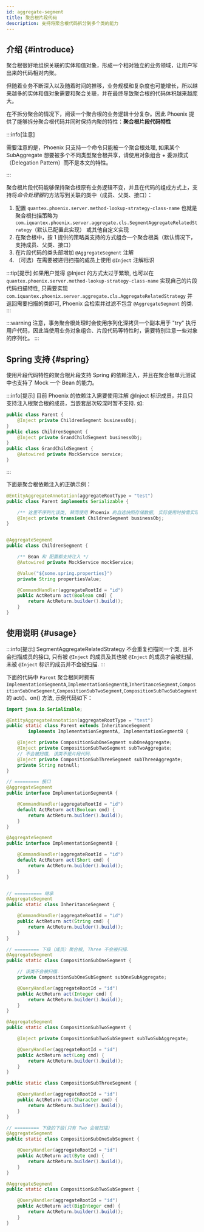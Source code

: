 ```yaml
---
id: aggregate-segment
title: 聚合根片段代码
description: 支持将聚合根代码拆分到多个类的能力
---
```


## 介绍 \{#introduce\}

聚合根很好地组织关联的实体和值对象，形成一个相对独立的业务领域，让用户写出来的代码相对内聚。

但随着业务不断深入以及随着时间的推移，业务规模和复杂度也可能增长，所以越来越多的实体和值对象需要和聚合关联，并在最终导致聚合根的代码体积越来越庞大。

在不拆分聚合的情况下，阅读一个聚合根的业务逻辑十分复杂。因此 Phoenix 提供了能够拆分聚合根代码并同时保持内聚的特性：**聚合根片段代码特性**

:::info[注意]

需要注意的是，Phoenix 只支持一个命令只能被一个聚合根处理, 如果某个 SubAggregate 想要被多个不同类型聚合根共享，请使用对象组合 + 委派模式（Delegation Pattern）而不是本文的特性。

:::

聚合根片段代码能够保持聚合根原有业务逻辑不变，并且在代码的组成方式上，支持将*命令处理器*的方法写到关联的类中（成员、父类、接口）：

1. 配置 `quantex.phoenix.server.method-lookup-strategy-class-name` 也就是聚合根扫描策略为 `com.iquantex.phoenix.server.aggregate.cls.SegmentAggregateRelatedStrategy`（默认已配置此实现） 或其他自定义实现
2. 在聚合根中，按 1 提供的策略类支持的方式组合一个聚合根类（默认情况下，支持成员、父类、接口）
3. 在片段代码的类头部增加 `@AggregateSegment` 注解
4. （可选）在需要被递归扫描的成员上使用 `@Inject` 注解标识

:::tip[提示]
如果用户觉得 @Inject 的方式太过于繁琐, 也可以在 `quantex.phoenix.server.method-lookup-strategy-class-name` 实现自己的片段代码扫描特性, 只需要实现 `com.iquantex.phoenix.server.aggregate.cls.AggregateRelatedStrategy` 并返回需要扫描的类即可, Phoenix 会检索并过滤不包含 `@AggregateSegment` 的类.
:::

:::warning
注意，事务聚合根处理时会使用序列化深拷贝一个副本用于 "try" 执行用户代码，因此当使用业务对象组合、片段代码等特性时，需要特别注意一些对象的序列化。
:::

## Spring 支持 \{#spring\}

使用片段代码特性的聚合根片段支持 Spring 的依赖注入，并且在聚合根单元测试中也支持了 Mock 一个 Bean 的能力。

:::info[提示]
目前 Phoenix 的依赖注入需要使用注解 @Inject 标识成员，并且只支持注入根聚合根的成员，当嵌套层次较深时暂不支持. 如:

```java
public class Parent {
    @Inject private ChildrenSegment businessObj;
}
public class ChildrenSegment {
    @Inject private GrandChildSegment businessObj;
}
public class GrandChildSegment {
    @Autowired private MockService service;
}
```

:::

下面是聚合根依赖注入的正确示例：

```java
@EntityAggregateAnnotation(aggregateRootType = "test")
public class Parent implements Serializable {

    /** 这里不序列化该类, 转而使用 Phoenix 的自选快照存储数据, 实际使用时按需实现 */
    @Inject private transient ChildrenSegment businessObj;
}


@AggregateSegment
public class ChildrenSegment {

    /** Bean 和 配置都支持注入 */
    @Autowired private MockService mockService;

    @Value("${some.spring.properties}")
    private String propertiesValue;

    @CommandHandler(aggregateRootId = "id")
    public ActReturn act(Boolean cmd) {
        return ActReturn.builder().build();
    }
}
```


## 使用说明 \{#usage\}

:::info[提示]
SegmentAggregateRelatedStrategy 不会重复扫描同一个类, 且不会扫描成员的接口, 只有被 `@Inject` 的成员及其也被 `@Inject` 的成员才会被扫描, 未被 `@Inject` 标识的成员并不会被扫描.
:::

下面的代码中 `Parent` 聚合根同时拥有 `ImplementationSegmentA`,`ImplementationSegmentB`,`InheritanceSegment`,`CompositionSubOneSegment`,`CompositionSubTwoSegment`,`CompositionSubTwoSubSegment` 的 act()、on() 方法, 示例代码如下：


```java
import java.io.Serializable;

@EntityAggregateAnnotation(aggregateRootType = "test")
public static class Parent extends InheritanceSegment
        implements ImplementationSegmentA, ImplementationSegmentB {

    @Inject private CompositionSubOneSegment subOneAggregate;
    @Inject private CompositionSubTwoSegment subTwoAggregate;
    // 不会被扫描, 该类不是片段代码.
    @Inject private CompositionSubThreeSegment subThreeAggregate;
    private String notnull;
}

// ========= 接口
@AggregateSegment
public interface ImplementationSegmentA {

    @CommandHandler(aggregateRootId = "id")
    default ActReturn act(Boolean cmd) {
        return ActReturn.builder().build();
    }
}

@AggregateSegment
public interface ImplementationSegmentB {

    @CommandHandler(aggregateRootId = "id")
    default ActReturn act(Short cmd) {
        return ActReturn.builder().build();
    }
}


// ========== 继承
@AggregateSegment
public static class InheritanceSegment {

    @CommandHandler(aggregateRootId = "id")
    public ActReturn act(String cmd) {
        return ActReturn.builder().build();
    }
}

// ========= 下级（成员）聚合根, Three 不会被扫描.
@AggregateSegment
public static class CompositionSubOneSegment {

    // 该类不会被扫描.
    private CompositionSubOneSubSegment subOneSubAggregate;

    @QueryHandler(aggregateRootId = "id")
    public ActReturn act(Integer cmd) {
        return ActReturn.builder().build();
    }
}

@AggregateSegment
public static class CompositionSubTwoSegment {

    @Inject private CompositionSubTwoSubSegment subTwoSubAggregate;

    @QueryHandler(aggregateRootId = "id")
    public ActReturn act(Long cmd) {
        return ActReturn.builder().build();
    }
}

public static class CompositionSubThreeSegment {

    @QueryHandler(aggregateRootId = "id")
    public ActReturn act(Character cmd) {
        return ActReturn.builder().build();
    }
}

// ========= 下级的下级(只有 Two 会被扫描）
@AggregateSegment
public static class CompositionSubOneSubSegment {

    @QueryHandler(aggregateRootId = "id")
    public ActReturn act(Byte cmd) {
        return ActReturn.builder().build();
    }
}

@AggregateSegment
public static class CompositionSubTwoSubSegment {

    @QueryHandler(aggregateRootId = "id")
    public ActReturn act(BigInteger cmd) {
        return ActReturn.builder().build();
    }
}
```
